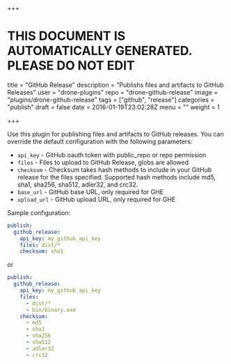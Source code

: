 +++

# THIS DOCUMENT IS AUTOMATICALLY GENERATED. PLEASE DO NOT EDIT

title = "GitHub Release"
description = "Publishs files and artifacts to GitHub Releases"
user = "drone-plugins"
repo = "drone-github-release"
image = "plugins/drone-github-release"
tags = ["github", "release"]
categories = "publish"
draft = false
date = 2016-01-19T23:02:28Z
menu = ""
weight = 1

+++

Use this  plugin for publishing files and artifacts to GitHub releases. You
can override the default configuration with the following parameters:

* `api_key` - GitHub oauth token with public_repo or repo permission
* `files` - Files to upload to GitHub Release, globs are allowed
* `checksum` - Checksum takes hash methods to include in your GitHub release for the files specified. Supported hash methods include md5, sha1, sha256, sha512, adler32, and crc32.
* `base_url` - GitHub base URL, only required for GHE
* `upload_url` - GitHub upload URL, only required for GHE

Sample configuration:

```yaml
publish:
  github_release:
    api_key: my_github_api_key
    files: dist/*
    checksum: sha1
```

or

```yaml
publish:
  github_release:
    api_key: my_github_api_key
    files:
      - dist/*
      - bin/binary.exe
    checksum:
      - md5
      - sha1
      - sha256
      - sha512
      - adler32
      - crc32
```

